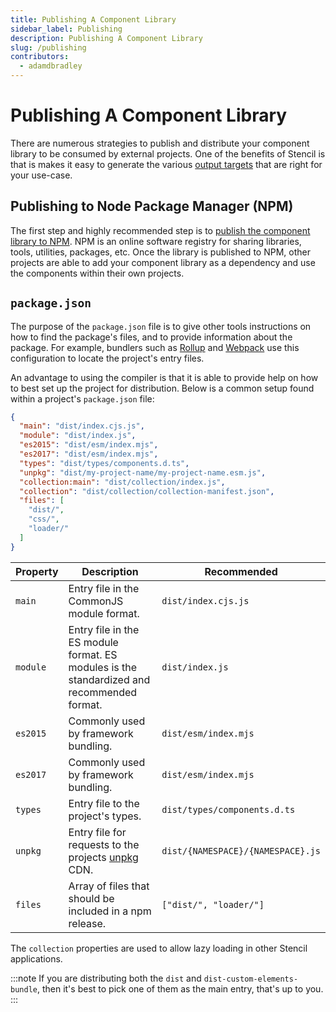 ```yaml
---
title: Publishing A Component Library
sidebar_label: Publishing
description: Publishing A Component Library
slug: /publishing
contributors:
  - adamdbradley
---
```


# Publishing A Component Library

There are numerous strategies to publish and distribute your component library to be consumed by external projects. One of the benefits of Stencil is that is makes it easy to generate the various [output targets](../output-targets/01-overview.md) that are right for your use-case.

## Publishing to Node Package Manager (NPM)

The first step and highly recommended step is to
[publish the component library to NPM](https://docs.npmjs.com/getting-started/publishing-npm-packages). NPM is an online software registry for sharing libraries, tools, utilities, packages, etc. Once the library is published to NPM, other projects are able to add your component library as a dependency and use the components within their own projects.


## `package.json`

The purpose of the `package.json` file is to give other tools instructions on how to find the package's files, and to provide information about the package. For example, bundlers such as [Rollup](https://rollupjs.org/) and [Webpack](https://webpack.js.org/) use this configuration to locate the project's entry files.

An advantage to using the compiler is that it is able to provide help on how to best set up the project for distribution. Below is a common setup found within a project's `package.json` file:

```json
{
  "main": "dist/index.cjs.js",
  "module": "dist/index.js",
  "es2015": "dist/esm/index.mjs",
  "es2017": "dist/esm/index.mjs",
  "types": "dist/types/components.d.ts",
  "unpkg": "dist/my-project-name/my-project-name.esm.js",
  "collection:main": "dist/collection/index.js",
  "collection": "dist/collection/collection-manifest.json",
  "files": [
    "dist/",
    "css/",
    "loader/"
  ]
}
```

| Property | Description                                                                                         | Recommended                       |
|----------|-----------------------------------------------------------------------------------------------------|-----------------------------------|
| `main`            | Entry file in the CommonJS module format.                                                  | `dist/index.cjs.js`               |
| `module`          | Entry file in the ES module format. ES modules is the standardized and recommended format. | `dist/index.js`                   |
| `es2015`          | Commonly used by framework bundling.                                                       | `dist/esm/index.mjs`              |
| `es2017`          | Commonly used by framework bundling.                                                       | `dist/esm/index.mjs`              |
| `types`           | Entry file to the project's types.                                                         | `dist/types/components.d.ts`      |
| `unpkg`           | Entry file for requests to the projects [unpkg](https://unpkg.com/) CDN.                   | `dist/{NAMESPACE}/{NAMESPACE}.js` |
| `files`           | Array of files that should be included in a npm release.                                    | `["dist/", "loader/"]`            |

The `collection` properties are used to allow lazy loading in other Stencil applications.

:::note
If you are distributing both the `dist` and `dist-custom-elements-bundle`, then it's best to pick one of them as the main entry, that's up to you.
:::
